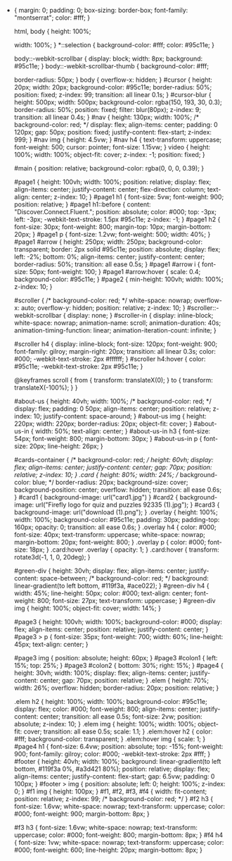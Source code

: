 * {
	margin: 0;
	padding: 0;
	box-sizing: border-box;
	font-family: "montserrat";
	color: #fff;
  }
  
  html,
  body {
	height: 100%;
  
	width: 100%;
  }
  *::selection {
	background-color: #fff;
	color: #95c11e;
  }
  
  body::-webkit-scrollbar {
	display: block;
	width: 8px;
	background: #95c11e;
  }
  body::-webkit-scrollbar-thumb {
	background-color: #fff;
  
	border-radius: 50px;
  }
  body {
	overflow-x: hidden;
  }
  #cursor {
	height: 20px;
	width: 20px;
	background-color: #95c11e;
	border-radius: 50%;
	position: fixed;
	z-index: 99;
	transition: all linear 0.1s;
  }
  #cursor-blur {
	height: 500px;
	width: 500px;
	background-color: rgba(150, 193, 30, 0.3);
	border-radius: 50%;
	position: fixed;
	filter: blur(80px);
	z-index: 9;
	transition: all linear 0.4s;
  }
  #nav {
	height: 130px;
	width: 100%;
	/* background-color: red; */
	display: flex;
	align-items: center;
	padding: 0 120px;
	gap: 50px;
	position: fixed;
	justify-content: flex-start;
	z-index: 999;
  }
  #nav img {
	height: 4.5vw;
  }
  #nav h4 {
	text-transform: uppercase;
	font-weight: 500;
	cursor: pointer;
	font-size: 1.15vw;
  }
  video {
	height: 100%;
	width: 100%;
	object-fit: cover;
	z-index: -1;
	position: fixed;
  }
  
  #main {
	position: relative;
	background-color: rgba(0, 0, 0, 0.39);
  }
  
  #page1 {
	height: 100vh;
	width: 100%;
	position: relative;
	display: flex;
	align-items: center;
	justify-content: center;
	flex-direction: column;
	text-align: center;
	z-index: 10;
  }
  #page1 h1 {
	font-size: 5vw;
	font-weight: 900;
	position: relative;
  }
  #page1 h1::before {
	content: "Discover.Connect.Fluent.";
	position: absolute;
	color: #000;
	top: -3px;
	left: -3px;
	-webkit-text-stroke: 1.5px #95c11e;
	z-index: -1;
  }
  #page1 h2 {
	font-size: 30px;
	font-weight: 800;
	margin-top: 10px;
	margin-bottom: 20px;
  }
  #page1 p {
	font-size: 1.2vw;
	font-weight: 500;
	width: 40%;
  }
  #page1 #arrow {
	height: 250px;
	width: 250px;
	background-color: transparent;
	border: 2px solid #95c11e;
	position: absolute;
	display: flex;
	left: -2%;
	bottom: 0%;
	align-items: center;
	justify-content: center;
	border-radius: 50%;
	transition: all ease 0.5s;
  }
  #page1 #arrow i {
	font-size: 50px;
	font-weight: 100;
  }
  #page1 #arrow:hover {
	scale: 0.4;
	background-color: #95c11e;
  }
  #page2 {
	min-height: 100vh;
	width: 100%;
	z-index: 10;
  }
  
  #scroller {
	/* background-color: red; */
	white-space: nowrap;
	overflow-x: auto;
	overflow-y: hidden;
	position: relative;
	z-index: 10;
  }
  #scroller::-webkit-scrollbar {
	display: none;
  }
  #scroller-in {
	display: inline-block;
	white-space: nowrap;
	animation-name: scroll;
	animation-duration: 40s;
	animation-timing-function: linear;
	animation-iteration-count: infinite;
  }
  
  #scroller h4 {
	display: inline-block;
	font-size: 120px;
	font-weight: 900;
	font-family: gilroy;
	margin-right: 20px;
	transition: all linear 0.3s;
	color: #000;
	-webkit-text-stroke: 2px #ffffff;
  }
  #scroller h4:hover {
	color: #95c11e;
	-webkit-text-stroke: 2px #95c11e;
  }
  
  @keyframes scroll {
	from {
	  transform: translateX(0);
	}
	to {
	  transform: translateX(-100%);
	}
  }
  
  #about-us {
	height: 40vh;
	width: 100%;
	/* background-color: red; */
	display: flex;
	padding: 0 50px;
	align-items: center;
	position: relative;
	z-index: 10;
	justify-content: space-around;
  }
  #about-us img {
	height: 220px;
	width: 220px;
	border-radius: 20px;
	object-fit: cover;
  }
  #about-us-in {
	width: 50%;
	text-align: center;
  }
  #about-us-in h3 {
	font-size: 54px;
	font-weight: 800;
	margin-bottom: 30px;
  }
  #about-us-in p {
	font-size: 20px;
	line-height: 26px;
  }
  
  #cards-container {
	/* background-color: red; */
	height: 60vh;
	display: flex;
	align-items: center;
	justify-content: center;
	gap: 70px;
	position: relative;
	z-index: 10;
  }
  .card {
	height: 80%;
	width: 24%;
	/* background-color: blue; */
	border-radius: 20px;
	background-size: cover;
	background-position: center;
	overflow: hidden;
	transition: all ease 0.6s;
  }
  #card1 {
	background-image: url("card1.jpg")  }
  #card2 {
	background-image: url("Firefly logo for quiz and puzzles 92335 (1).jpg");
  }
  #card3 {
	background-image: url("download (1).png");
  }
  .overlay {
	height: 100%;
	width: 100%;
	background-color: #95c11e;
	padding: 30px;
	padding-top: 160px;
	opacity: 0;
	transition: all ease 0.6s;
  }
  .overlay h4 {
	color: #000;
	font-size: 40px;
	text-transform: uppercase;
	white-space: nowrap;
	margin-bottom: 20px;
	font-weight: 800;
  }
  .overlay p {
	color: #000;
	font-size: 18px;
  }
  .card:hover .overlay {
	opacity: 1;
  }
  .card:hover {
	transform: rotate3d(-1, 1, 0, 20deg);
  }
  
  #green-div {
	height: 30vh;
	display: flex;
	align-items: center;
	justify-content: space-between;
	/* background-color: red; */
	background: linear-gradient(to left bottom, #119f3a, #ace022);
  }
  #green-div h4 {
	width: 45%;
	line-height: 50px;
	color: #000;
	text-align: center;
	font-weight: 800;
	font-size: 27px;
	text-transform: uppercase;
  }
  #green-div img {
	height: 100%;
	object-fit: cover;
	width: 14%;
  }
  
  #page3 {
	height: 100vh;
	width: 100%;
	background-color: #000;
	display: flex;
	align-items: center;
	position: relative;
	justify-content: center;
  }
  #page3 > p {
	font-size: 35px;
	font-weight: 700;
	width: 60%;
	line-height: 45px;
	text-align: center;
  }
  
  #page3 img {
	position: absolute;
	height: 60px;
  }
  #page3 #colon1 {
	left: 15%;
	top: 25%;
  }
  #page3 #colon2 {
	bottom: 30%;
	right: 15%;
  }
  #page4 {
	height: 30vh;
	width: 100%;
	display: flex;
	align-items: center;
	justify-content: center;
	gap: 70px;
	position: relative;
  }
  .elem {
	height: 70%;
	width: 26%;
	overflow: hidden;
	border-radius: 20px;
	position: relative;
  }
  
  .elem h2 {
	height: 100%;
	width: 100%;
	background-color: #95c11e;
	display: flex;
	color: #000;
	font-weight: 800;
	align-items: center;
	justify-content: center;
	transition: all ease 0.5s;
	font-size: 2vw;
	position: absolute;
	z-index: 10;
  }
  .elem img {
	height: 100%;
	width: 100%;
	object-fit: cover;
	transition: all ease 0.5s;
	scale: 1.1;
  }
  .elem:hover h2 {
	color: #fff;
	background-color: transparent;
  }
  .elem:hover img {
	scale: 1;
  }
  #page4 h1 {
	font-size: 6.4vw;
	position: absolute;
	top: -15%;
	font-weight: 900;
	font-family: gilroy;
	color: #000;
	-webkit-text-stroke: 2px #fff;
  }
  #footer {
	height: 40vh;
	width: 100%;
	background: linear-gradient(to left bottom, #119f3a 0%, #a3d421 80%);
	position: relative;
	display: flex;
	align-items: center;
	justify-content: flex-start;
	gap: 6.5vw;
	padding: 0 100px;
  }
  #footer > img {
	position: absolute;
	left: 0;
	height: 100%;
	z-index: 0;
  }
  #f1 img {
	height: 100px;
  }
  #f1,
  #f2,
  #f3,
  #f4 {
	width: fit-content;
	position: relative;
	z-index: 99;
	/* background-color: red; */
  }
  #f2 h3 {
	font-size: 1.6vw;
	white-space: nowrap;
	text-transform: uppercase;
	color: #000;
	font-weight: 900;
	margin-bottom: 8px;
  }
  
  #f3 h3 {
	font-size: 1.6vw;
	white-space: nowrap;
	text-transform: uppercase;
	color: #000;
	font-weight: 800;
	margin-bottom: 8px;
  }
  #f4 h4 {
	font-size: 1vw;
	white-space: nowrap;
	text-transform: uppercase;
	color: #000;
	font-weight: 600;
	line-height: 20px;
	margin-bottom: 8px;
  }

